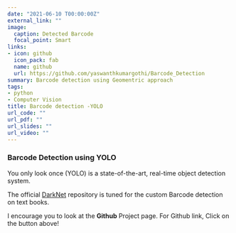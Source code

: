 ```yaml
---
date: "2021-06-10 T00:00:00Z"
external_link: ""
image:
  caption: Detected Barcode
  focal_point: Smart
links:
- icon: github
  icon_pack: fab
  name: github
  url: https://github.com/yaswanthkumargothi/Barcode_Detection
summary: Barcode detection using Geomentric approach
tags:
- python
- Computer Vision
title: Barcode detection -YOLO
url_code: ""
url_pdf: ""
url_slides: ""
url_video: ""
---
```


### Barcode Detection using YOLO 

You only look once (YOLO) is a state-of-the-art, real-time object detection system. 

The official [DarkNet](https://github.com/pjreddie/darknet) repository is tuned for the custom Barcode detection on text books. 

I encourage you to look at the **Github** Project page. For Github link, Click on the button above!